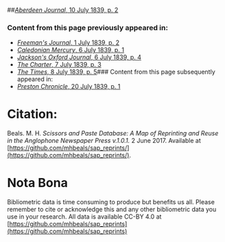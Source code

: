 ##[*Aberdeen Journal*, 10 July 1839, p. 2](https://mhbeals.github.io/sap_html/Aberdeen-Journal/Aberdeen-Journal-10-July-1839-p-2)

### Content from this page previously appeared in:
+ [*Freeman's Journal*, 1 July 1839, p. 2](https://mhbeals.github.io/sap_html/Freeman's-Journal/Freeman's-Journal-1-July-1839-p-2)
+ [*Caledonian Mercury*, 6 July 1839, p. 1](https://mhbeals.github.io/sap_html/Caledonian-Mercury/Caledonian-Mercury-6-July-1839-p-1)
+ [*Jackson's Oxford Journal*, 6 July 1839, p. 4](https://mhbeals.github.io/sap_html/Jackson's-Oxford-Journal/Jackson's-Oxford-Journal-6-July-1839-p-4)
+ [*The Charter*, 7 July 1839, p. 3](https://mhbeals.github.io/sap_html/The-Charter/The-Charter-7-July-1839-p-3)
+ [*The Times*, 8 July 1839, p. 5](https://mhbeals.github.io/sap_html/The-Times/The-Times-8-July-1839-p-5)### Content from this page subsequently appeared in:
+ [*Preston Chronicle*, 20 July 1839, p. 1](https://mhbeals.github.io/sap_html/Preston-Chronicle/Preston-Chronicle-20-July-1839-p-1)
                    
# Citation: 

Beals. M. H. *Scissors and Paste Database: A Map of Reprinting and Reuse in the Anglophone Newspaper Press v.1.0.1.* 2 June 2017. Available at [https://github.com/mhbeals/sap_reprints/](https://github.com/mhbeals/sap_reprints/). 
                    
# Nota Bona

Bibliometric data is time consuming to produce but benefits us all. Please remember to cite or acknowledge this and any other bibliometric data you use in your research. All data is available CC-BY 4.0 at [https://github.com/mhbeals/sap_reprints](https://github.com/mhbeals/sap_reprints)